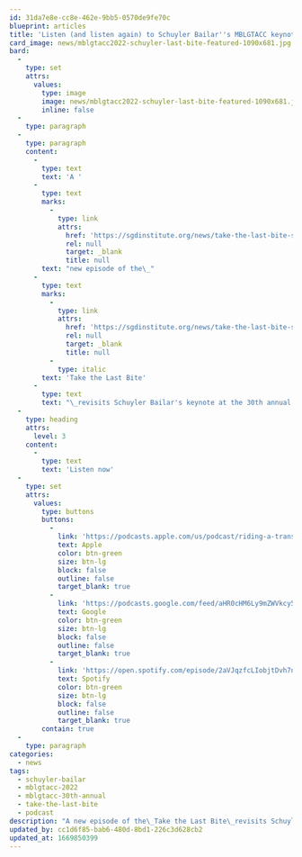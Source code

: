 ```yaml
---
id: 31da7e8e-cc8e-462e-9bb5-0570de9fe70c
blueprint: articles
title: 'Listen (and listen again) to Schuyler Bailar''s MBLGTACC keynote on the Take the Last Bite podcast'
card_image: news/mblgtacc2022-schuyler-last-bite-featured-1090x681.jpg
bard:
  -
    type: set
    attrs:
      values:
        type: image
        image: news/mblgtacc2022-schuyler-last-bite-featured-1090x681.jpg
        inline: false
  -
    type: paragraph
  -
    type: paragraph
    content:
      -
        type: text
        text: 'A '
      -
        type: text
        marks:
          -
            type: link
            attrs:
              href: 'https://sgdinstitute.org/news/take-the-last-bite-s3e5'
              rel: null
              target: _blank
              title: null
        text: "new episode of the\_"
      -
        type: text
        marks:
          -
            type: link
            attrs:
              href: 'https://sgdinstitute.org/news/take-the-last-bite-s3e5'
              rel: null
              target: _blank
              title: null
          -
            type: italic
        text: 'Take the Last Bite'
      -
        type: text
        text: "\_revisits Schuyler Bailar's keynote at the 30th annual MBLGTACC, held in Columbus earlier this fall. In a candid conversation with the R.B. Brooks, Schuyler took a bite out of trans inclusion in sports, sharing sharing his story as a young swimmer coming into transness in college—and incredible wisdom about tackling anti-trans aggressors."
  -
    type: heading
    attrs:
      level: 3
    content:
      -
        type: text
        text: 'Listen now'
  -
    type: set
    attrs:
      values:
        type: buttons
        buttons:
          -
            link: 'https://podcasts.apple.com/us/podcast/riding-a-trans-inclusive-tidal-wave-with-schuyler-bailar/id1582890778?i=1000586250769'
            text: Apple
            color: btn-green
            size: btn-lg
            block: false
            outline: false
            target_blank: true
          -
            link: 'https://podcasts.google.com/feed/aHR0cHM6Ly9mZWVkcy50cmFuc2lzdG9yLmZtL3Rha2UtdGhlLWxhc3QtYml0ZQ/episode/YTFjMTRjOTMtY2Y1ZC00ZDNkLTkzMTItNjhjYzM0NmQ3ODEx?sa=X&ved=0CAUQkfYCahcKEwjgotu1ibH7AhUAAAAAHQAAAAAQAQ'
            text: Google
            color: btn-green
            size: btn-lg
            block: false
            outline: false
            target_blank: true
          -
            link: 'https://open.spotify.com/episode/2aVJqzfcLIobjtDvh7nXKW'
            text: Spotify
            color: btn-green
            size: btn-lg
            block: false
            outline: false
            target_blank: true
        contain: true
  -
    type: paragraph
categories:
  - news
tags:
  - schuyler-bailar
  - mblgtacc-2022
  - mblgtacc-30th-annual
  - take-the-last-bite
  - podcast
description: "A new episode of the\_Take the Last Bite\_revisits Schuyler Bailar's keynote at the 30th annual MBLGTACC, held in Columbus earlier this fall. In a candid conversation with the R.B. Brooks, Schuyler took a bite out of trans inclusion in sports, sharing sharing his story as a young swimmer coming into transness in college—and incredible wisdom about tackling anti-trans aggressors."
updated_by: cc1d6f85-bab6-480d-8bd1-226c3d628cb2
updated_at: 1669850399
---
```


